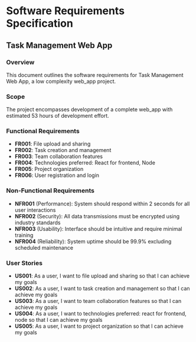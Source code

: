 # Software Requirements Specification

## Task Management Web App

### Overview
This document outlines the software requirements for Task Management Web App, a low complexity web_app project.

### Scope
The project encompasses development of a complete web_app with estimated 53 hours of development effort.

### Functional Requirements
- **FR001**: File upload and sharing
- **FR002**: Task creation and management
- **FR003**: Team collaboration features
- **FR004**: Technologies preferred: React for frontend, Node
- **FR005**: Project organization
- **FR006**: User registration and login

### Non-Functional Requirements
- **NFR001** (Performance): System should respond within 2 seconds for all user interactions
- **NFR002** (Security): All data transmissions must be encrypted using industry standards
- **NFR003** (Usability): Interface should be intuitive and require minimal training
- **NFR004** (Reliability): System uptime should be 99.9% excluding scheduled maintenance

### User Stories
- **US001**: As a user, I want to file upload and sharing so that I can achieve my goals
- **US002**: As a user, I want to task creation and management so that I can achieve my goals
- **US003**: As a user, I want to team collaboration features so that I can achieve my goals
- **US004**: As a user, I want to technologies preferred: react for frontend, node so that I can achieve my goals
- **US005**: As a user, I want to project organization so that I can achieve my goals
